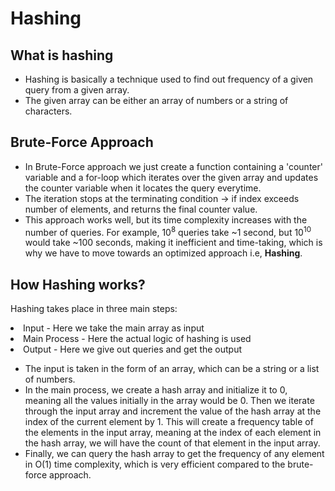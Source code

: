<h1>Hashing</h1>
<h2>What is hashing</h2>
<ul>
  <li>
    Hashing is basically a technique used to find out frequency of a given query
    from a given array.
  </li>
  <li>
    The given array can be either an array of numbers or a string of characters.
  </li>
</ul>

<h2>Brute-Force Approach</h2>
<ul>
  <li>
    In Brute-Force approach we just create a function containing a 'counter'
    variable and a for-loop which iterates over the given array and updates the
    counter variable when it locates the query everytime.
  </li>
  <li>
    The iteration stops at the terminating condition -> if index exceeds number
    of elements, and returns the final counter value.
  </li>
  <li>
    This approach works well, but its time complexity increases with the number
    of queries. For example, 10<sup>8</sup> queries take ~1 second, but 10<sup
      >10</sup
    >
    would take ~100 seconds, making it inefficient and time-taking, which is why
    we have to move towards an optimized approach i.e, <b>Hashing</b>.
  </li>
</ul>

<h2>How Hashing works?</h2>
<p>Hashing takes place in three main steps:</p>
<li>Input - Here we take the main array as input</li>
<li>Main Process - Here the actual logic of hashing is used</li>
<li>Output - Here we give out queries and get the output</li>

<ul>
  <li>
    The input is taken in the form of an array, which can be a string or a list
    of numbers.
  </li>
  <li>
    In the main process, we create a hash array and initialize it to 0, meaning all the values initially in the array would be 0. 
    Then we iterate through the input array and increment the value of the hash array at the index of the current element by 1.
    This will create a frequency table of the elements in the input array, meaning at the index of each element in the hash array, we will have the count of that element in the input array.
  </li>
    <li>
        Finally, we can query the hash array to get the frequency of any element in
        O(1) time complexity, which is very efficient compared to the brute-force
        approach.
</ul>
